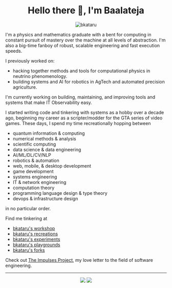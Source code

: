 <h1 align="center">Hello there 👋, I'm Baalateja</h1>

<div align="center"> 
  <img src="https://komarev.com/ghpvc/?username=bkataru" alt="bkataru" /> 
</div>

I'm a physics and mathematics graduate with a bent for computing in constant pursuit of mastery over the machine at all levels of abstraction. I'm also a big-time fanboy of robust, scalable engineering and fast execution speeds. 

I previously worked on:
- hacking together methods and tools for computational physics in neutrino phenomenology.
- building systems and AI for robotics in AgTech and automated precision agriculture.

I'm currently working on building, maintaining, and improving tools and systems that make IT Observability easy.

I started writing code and tinkering with systems as a hobby over a decade ago, beginning my career as a scripter/modder for the GTA series of video games. These days, I spend my time recreationally hopping between

- quantum information & computing
- numerical methods & analysis
- scientific computing
- data science & data engineering
- AI/ML/DL/CV/NLP
- robotics & automation
- web, mobile, & desktop development
- game development
- systems engineering
- IT & network engineering
- computation theory
- programming language design & type theory
- devops & infrastructure design

in no particular order. 

Find me tinkering at

- [bkataru's workshop](https://github.com/bkataru-workshop)
- [bkataru's recreations](https://github.com/bkataru-recreations)
- [bkataru's experiments](https://github.com/bkataru-experiments)
- [bkataru's playgrounds](https://github.com/bkataru-playgrounds)
- [bkataru's forks](https://github.com/bkataru-forks)

Check out [The Impulses Project](https://github.com/impulsesproject), my love letter to the field of software engineering.

---

<div align="center"> 
  <img src="https://github-readme-stats.vercel.app/api/top-langs/?username=bkataru&langs_count=20&theme=merko&layout=donut-vertical">
  <img src="https://github-readme-stats.vercel.app/api?username=bkataru&show=reviews,discussions_started,discussions_answered,prs_merged,prs_merged_percentage&show_icons=true&theme=merko&rank_icon=percentile">
</div>


<!--
**bkataru/bkataru** is a ✨ _special_ ✨ repository because its `README.md` (this file) appears on your GitHub profile.

Here are some ideas to get you started:

- 🔭 I’m currently working on ...
- 🌱 I’m currently learning ...
- 👯 I’m looking to collaborate on ...
- 🤔 I’m looking for help with ...
- 💬 Ask me about ...
- 📫 How to reach me: ...
- 😄 Pronouns: ...
- ⚡ Fun fact: ...


-->
